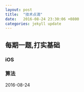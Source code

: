 ```yaml
---
layout: post
title:  "技术点滴"
date:   2016-08-24 23:30:06 +0800
categories: jekyll update
---
```


## 每期一题,打实基础

### iOS

### 算法



2016-08-24



